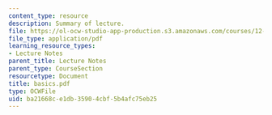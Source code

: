 ```yaml
---
content_type: resource
description: Summary of lecture.
file: https://ol-ocw-studio-app-production.s3.amazonaws.com/courses/12-802-wave-motions-in-the-ocean-and-atmosphere-spring-2004/ba21668ce1db35904cbf5b4afc75eb25_basics.pdf
file_type: application/pdf
learning_resource_types:
- Lecture Notes
parent_title: Lecture Notes
parent_type: CourseSection
resourcetype: Document
title: basics.pdf
type: OCWFile
uid: ba21668c-e1db-3590-4cbf-5b4afc75eb25
---
```

